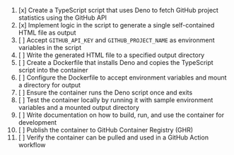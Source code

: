 1. [x] Create a TypeScript script that uses Deno to fetch GitHub project statistics using the GitHub API
2. [x] Implement logic in the script to generate a single self-contained HTML file as output
3. [ ] Accept `GITHUB_API_KEY` and `GITHUB_PROJECT_NAME` as environment variables in the script
4. [ ] Write the generated HTML file to a specified output directory
5. [ ] Create a Dockerfile that installs Deno and copies the TypeScript script into the container
6. [ ] Configure the Dockerfile to accept environment variables and mount a directory for output
7. [ ] Ensure the container runs the Deno script once and exits
8. [ ] Test the container locally by running it with sample environment variables and a mounted output directory
9. [ ] Write documentation on how to build, run, and use the container for development
10. [ ] Publish the container to GitHub Container Registry (GHR)
11. [ ] Verify the container can be pulled and used in a GitHub Action workflow
